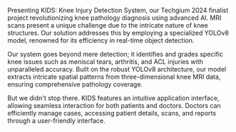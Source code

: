   Presenting KIDS: Knee Injury Detection System, our Techgium 2024 finalist project revolutionizing knee pathology diagnosis using advanced AI. MRI scans present a unique challenge due to the intricate nature of knee structures. Our solution addresses this by employing a specialized YOLOv8 model, renowned for its efficiency in real-time object detection.

Our system goes beyond mere detection; it identifies and grades specific knee issues such as meniscal tears, arthritis, and ACL injuries with unparalleled accuracy. Built on the robust YOLOv8 architecture, our model extracts intricate spatial patterns from three-dimensional knee MRI data, ensuring comprehensive pathology coverage.

But we didn't stop there. KIDS features an intuitive application interface, allowing seamless interaction for both patients and doctors. Doctors can efficiently manage cases, accessing patient details, scans, and reports through a user-friendly interface.
